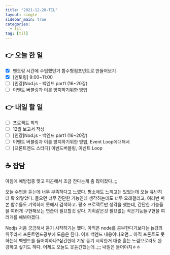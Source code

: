 ```yaml
---
title: "2021-12-28-TIL"
layout: single
sidebar_main: true
categories: 
  - til
tag: [til]
---
```


## 👉 오늘 한 일

- [x]  멘토링 시간에 수업했던거 함수형컴포넌트로 만들어보기
- [x]  [멘토링] 9:00~11:00
- [ ]  [인강]Nod.js - 백엔드 part1 (16~20강)
- [ ]  이벤트 버블링과 이를 방지하기위한 방법

## 👉 내일 할 일

- [ ]  프로젝트 회의
- [ ]  12월 보고서 작성
- [ ]  [인강]Nod.js - 백엔드 part1 (16~20강)
- [ ]  이벤트 버블링과 이를 방지하기위한 방법, Event Loop에대해서
- [ ]  [프론트엔드 스터디] 이벤드버블링, 이벤트 Loop

## ☕ 잡담

아침에 예방접종 맞고 피곤해서 조금 잔다는게 좀 많이잤다.;;;

오늘 수업을 듣는데 너무 부족하다고 느꼈다. 평소에도 느끼고는 있었는데 오늘 유난히 더 확 와닿았다. 들으면 너무 간단한 기능인데 생각하는데도 너무 오래걸리고, 여러번 써본 함수들도 기억하지 못해서 검색하고. 평소 프로젝트만 생각을 했는데, 간단한 기능들을 여러개 구현해보는 연습이 필요할것 같다. 기획같은것 필요없는 작은기능들구현을 여러개를 해봐야겠다. 

Nodjs 처음 궁금해서 듣기 시작하기는 했다. 아직은 node를 공부한다기보다는 js강의 위주라서 프론트엔드공부에 도움은 된다. 이후 백엔드 내용이나오면... 아직 프론트도 못하는데 백엔드를 들어야하나?싶긴한데 기왕 듣기 시작한거 대충 훓는 느낌으로라도 완강하고 싶기도 하다. 어제도 오늘도 못듣긴했는데..;;; 내일은 들어야지ㅎㅎ

<br /><br /><br /><br />
